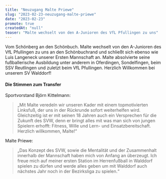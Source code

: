 ```yaml
---
title: "Neuzugang Malte Priewe"
slug: "2023-02-23-neuzugang-malte-priewe"
date: "2023-02-23"
promote: true
createdAt: "null"
teaser: "Malte wechselt von den A-Junioren des VfL Pfullingen zu uns"
---
```

Vom Schönberg an den Schönbuch. Malte wechselt von den A-Junioren des VfL Pfullingen zu uns an den Schönbuchrand und schließt sich ebenso wie Luis Langeneck unserer Ersten Mannschaft an. Malte absolvierte seine fußballerische Ausbildung unter anderem in Oferdingen, Sondelfingen, beim SSV Reutlingen und zuletzt beim VfL Pfullingen. Herzlich Willkommen bei unserem SV Walddorf!

#### Die Stimmen zum Transfer

Sportvorstand Björn Kittelmann:

> „Mit Malte veredeln wir unseren Kader mit einem topmotivierten Linksfuß, der uns in der Rückrunde sofort weiterhelfen wird. Gleichzeitig ist er mit seinen 18 Jahren auch ein Versprechen für die Zukunft des SVW, denn er bringt alles mit was man sich von jungen Spielern erhofft: Fitness, Wille und Lern- und Einsatzbereitschaft.  Herzlich willkommen, Malte!“

Malte Priewe:

> „Das Konzept des SVW, sowie die Mentalität und der Zusammenhalt innerhalb der Mannschaft haben mich von Anfang an überzeugt. Ich freue mich auf meiner ersten Station im Herrenfußball in Walddorf spielen zu dürfen und werde alles geben um mit Walddorf auch nächstes Jahr noch in der Bezirksliga zu spielen.“





